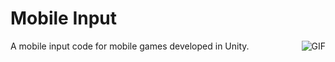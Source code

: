 # Mobile Input
A mobile input code for mobile games developed in Unity.
<img align="right" alt="GIF" src="https://media.giphy.com/media/b7lp44pNiRqsU/giphy.gif" />


